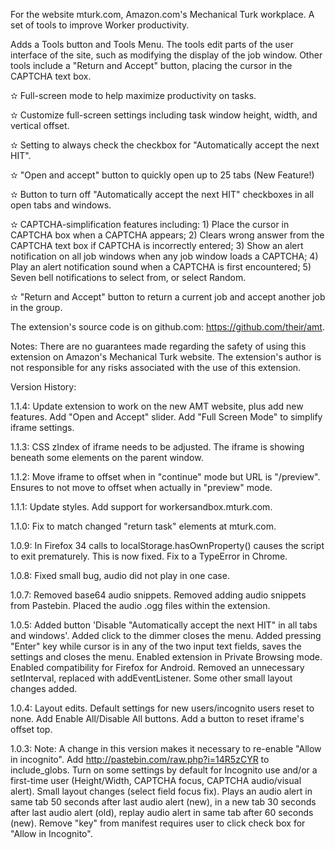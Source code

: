 For the website mturk.com, Amazon.com's Mechanical Turk workplace. A set of tools to improve Worker productivity.

Adds a Tools button and Tools Menu. The tools edit parts of the user interface of the site, such as modifying the display of the job window. Other tools include a "Return and Accept" button, placing the cursor in the CAPTCHA text box.

✫ Full-screen mode to help maximize productivity on tasks.

✫ Customize full-screen settings including task window height, width, and vertical offset.

✫ Setting to always check the checkbox for "Automatically accept the next HIT".

✫ "Open and accept" button to quickly open up to 25 tabs (New Feature!)

✫ Button to turn off "Automatically accept the next HIT" checkboxes in all open tabs and windows.

✫ CAPTCHA-simplification features including: 1) Place the cursor in CAPTCHA box when a CAPTCHA appears; 2) Clears wrong answer from the CAPTCHA text box if CAPTCHA is incorrectly entered; 3) Show an alert notification on all job windows when any job window loads a CAPTCHA; 4) Play an alert notification sound when a CAPTCHA is first encountered; 5) Seven bell notifications to select from, or select Random.

✫ "Return and Accept" button to return a current job and accept another job in the group.

The extension's source code is on github.com: https://github.com/their/amt.

Notes:
There are no guarantees made regarding the safety of using this extension on Amazon's Mechanical Turk website. The extension's author is not responsible for any risks associated with the use of this extension.

Version History:

1.1.4: Update extension to work on the new AMT website, plus add new features. Add "Open and Accept" slider. Add "Full Screen Mode" to simplify iframe settings.

1.1.3: CSS zIndex of iframe needs to be adjusted. The iframe is showing beneath some elements on the parent window.

1.1.2: Move iframe to offset when in "continue" mode but URL is "/preview". Ensures to not move to offset when actually in "preview" mode.

1.1.1: Update styles. Add support for workersandbox.mturk.com.

1.1.0: Fix to match changed "return task" elements at mturk.com.

1.0.9: In Firefox 34 calls to localStorage.hasOwnProperty() causes the script to exit prematurely. This is now fixed. Fix to a TypeError in Chrome.

1.0.8: Fixed small bug, audio did not play in one case.

1.0.7: Removed base64 audio snippets. Removed adding audio snippets from Pastebin. Placed the audio .ogg files within the extension.

1.0.5: Added button 'Disable "Automatically accept the next HIT" in all tabs and windows'. Added click to the dimmer closes the menu. Added pressing "Enter" key while cursor is in any of the two input text fields, saves the settings and closes the menu. Enabled extension in Private Browsing mode. Enabled compatibility for Firefox for Android. Removed an unnecessary setInterval, replaced with addEventListener. Some other small layout changes added.

1.0.4: Layout edits. Default settings for new users/incognito users reset to none. Add Enable All/Disable All buttons. Add a button to reset iframe's offset top.

1.0.3: Note: A change in this version makes it necessary to re-enable "Allow in incognito". Add http://pastebin.com/raw.php?i=14R5zCYR to include_globs.  Turn on some settings by default for Incognito use and/or a first-time user (Height/Width, CAPTCHA focus, CAPTCHA audio/visual alert). Small layout changes (select field focus fix). Plays an audio alert in same tab 50 seconds after last audio alert (new), in a new tab 30 seconds after last audio alert (old), replay audio alert in same tab after 60 seconds (new). Remove "key" from manifest requires user to click check box for "Allow in Incognito".
